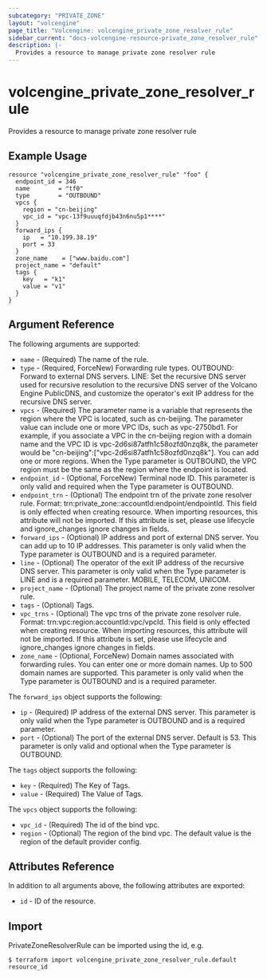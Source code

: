 ```yaml
---
subcategory: "PRIVATE_ZONE"
layout: "volcengine"
page_title: "Volcengine: volcengine_private_zone_resolver_rule"
sidebar_current: "docs-volcengine-resource-private_zone_resolver_rule"
description: |-
  Provides a resource to manage private zone resolver rule
---
```

# volcengine_private_zone_resolver_rule
Provides a resource to manage private zone resolver rule
## Example Usage
```hcl
resource "volcengine_private_zone_resolver_rule" "foo" {
  endpoint_id = 346
  name        = "tf0"
  type        = "OUTBOUND"
  vpcs {
    region = "cn-beijing"
    vpc_id = "vpc-13f9uuuqfdjb43n6nu5p1****"
  }
  forward_ips {
    ip   = "10.199.38.19"
    port = 33
  }
  zone_name    = ["www.baidu.com"]
  project_name = "default"
  tags {
    key   = "k1"
    value = "v1"
  }
}
```
## Argument Reference
The following arguments are supported:
* `name` - (Required) The name of the rule.
* `type` - (Required, ForceNew) Forwarding rule types. OUTBOUND: Forward to external DNS servers. LINE: Set the recursive DNS server used for recursive resolution to the recursive DNS server of the Volcano Engine PublicDNS, and customize the operator's exit IP address for the recursive DNS server.
* `vpcs` - (Required) The parameter name <region> is a variable that represents the region where the VPC is located, such as cn-beijing. The parameter value can include one or more VPC IDs, such as vpc-2750bd1. For example, if you associate a VPC in the cn-beijing region with a domain name and the VPC ID is vpc-2d6si87atfh1c58ozfd0nzq8k, the parameter would be "cn-beijing":["vpc-2d6si87atfh1c58ozfd0nzq8k"]. You can add one or more regions. When the Type parameter is OUTBOUND, the VPC region must be the same as the region where the endpoint is located.
* `endpoint_id` - (Optional, ForceNew) Terminal node ID. This parameter is only valid and required when the Type parameter is OUTBOUND.
* `endpoint_trn` - (Optional) The endpoint trn of the private zone resolver rule. Format: trn:private_zone::accountId:endpoint/endpointId. This field is only effected when creating resource. 
When importing resources, this attribute will not be imported. If this attribute is set, please use lifecycle and ignore_changes ignore changes in fields.
* `forward_ips` - (Optional) IP address and port of external DNS server. You can add up to 10 IP addresses. This parameter is only valid when the Type parameter is OUTBOUND and is a required parameter.
* `line` - (Optional) The operator of the exit IP address of the recursive DNS server. This parameter is only valid when the Type parameter is LINE and is a required parameter. MOBILE, TELECOM, UNICOM.
* `project_name` - (Optional) The project name of the private zone resolver rule.
* `tags` - (Optional) Tags.
* `vpc_trns` - (Optional) The vpc trns of the private zone resolver rule. Format: trn:vpc:region:accountId:vpc/vpcId. This field is only effected when creating resource. 
When importing resources, this attribute will not be imported. If this attribute is set, please use lifecycle and ignore_changes ignore changes in fields.
* `zone_name` - (Optional, ForceNew) Domain names associated with forwarding rules. You can enter one or more domain names. Up to 500 domain names are supported. This parameter is only valid when the Type parameter is OUTBOUND and is a required parameter.

The `forward_ips` object supports the following:

* `ip` - (Required) IP address of the external DNS server. This parameter is only valid when the Type parameter is OUTBOUND and is a required parameter.
* `port` - (Optional) The port of the external DNS server. Default is 53. This parameter is only valid and optional when the Type parameter is OUTBOUND.

The `tags` object supports the following:

* `key` - (Required) The Key of Tags.
* `value` - (Required) The Value of Tags.

The `vpcs` object supports the following:

* `vpc_id` - (Required) The id of the bind vpc.
* `region` - (Optional) The region of the bind vpc. The default value is the region of the default provider config.

## Attributes Reference
In addition to all arguments above, the following attributes are exported:
* `id` - ID of the resource.



## Import
PrivateZoneResolverRule can be imported using the id, e.g.
```
$ terraform import volcengine_private_zone_resolver_rule.default resource_id
```

